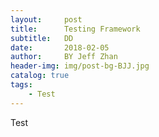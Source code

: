 ```yaml
---
layout:     post
title:      Testing Framework
subtitle:   DD
date:       2018-02-05
author:     BY Jeff Zhan
header-img: img/post-bg-BJJ.jpg
catalog: true
tags:
    - Test
---
```

Test
